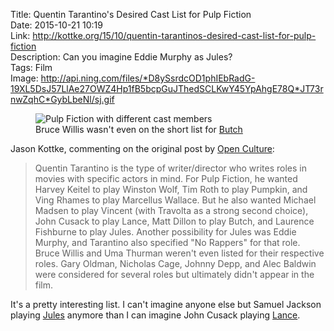 Title: Quentin Tarantino's Desired Cast List for Pulp Fiction  
Date: 2015-10-21 10:19  
Link: http://kottke.org/15/10/quentin-tarantinos-desired-cast-list-for-pulp-fiction  
Description: Can you imagine Eddie Murphy as Jules?  
Tags: Film  
Image: http://api.ning.com/files/*D8ySsrdcOD1phIEbRadG-19XL5DsJ57LlAe27OWZ4Hp1fB5bcpGuJThedSCLKwY45YpAhgE78Q*JT73rnwZqhC*GybLbeNl/sj.gif  

<figure>
	<img src="https://d.pr/i/ReGu+" alt="Pulp Fiction with different cast members" title="Pulp Fiction with different cast members">
	<figcaption>Bruce Willis wasn't even on the short list for <a href="http://www.imdb.com/character/ch0001781/" title="Pulp Fiction's 'Butch' on IMDB">Butch</a></figcaption>
</figure>

Jason Kottke, commenting on the original post by [Open Culture][1]:

> Quentin Tarantino is the type of writer/director who writes roles in movies with specific actors in mind. For Pulp Fiction, he wanted Harvey Keitel to play Winston Wolf, Tim Roth to play Pumpkin, and Ving Rhames to play Marcellus Wallace. But he also wanted Michael Madsen to play Vincent (with Travolta as a strong second choice), John Cusack to play Lance, Matt Dillon to play Butch, and Laurence Fishburne to play Jules. Another possibility for Jules was Eddie Murphy, and Tarantino also specified "No Rappers" for that role. Bruce Willis and Uma Thurman weren't even listed for their respective roles. Gary Oldman, Nicholas Cage, Johnny Depp, and Alec Baldwin were considered for several roles but ultimately didn't appear in the film.

It's a pretty interesting list. I can't imagine anyone else but Samuel Jackson playing [Jules][2] anymore than I can imagine John Cusack playing [Lance][3].

[1]: http://www.openculture.com/2015/10/quentin-tarantinos-original-wish-list-for-the-cast-of-pulp-fiction.html "The source for Kottke's post"
[2]: http://www.imdb.com/character/ch0001783/ "IMDB: Pulp Fiction's 'Jules'"
[3]: http://www.imdb.com/character/ch0001788/ "IMDB: Pulp Fiction's 'Lance'"